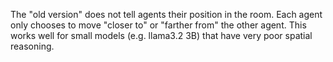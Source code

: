 The "old version" does not tell agents their position in the room.
Each agent only chooses to move "closer to" or "farther from" the other agent.
This works well for small models (e.g. llama3.2 3B) that have very poor spatial reasoning.